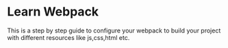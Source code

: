 # Learn Webpack

This is a step by step guide to configure your webpack to build your project with different resources like js,css,html etc.

